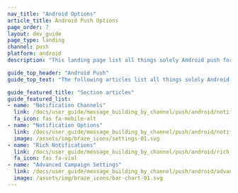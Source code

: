 ```yaml
---
nav_title: "Android Options"
article_title: Android Push Options
page_order: 7
layout: dev_guide
page_type: landing
channel: push
platform: android
description: "This landing page list all things solely Android push for Braze."

guide_top_header: "Android Push"
guide_top_text: "The following articles list all things solely Android push for Braze."

guide_featured_title: "Section articles"
guide_featured_list:
- name: "Notification Channels"
  link: /docs/user_guide/message_building_by_channel/push/android/notification_channels/
  fa_icon: fas fa-mobile-alt
- name: "Notification Options"
  link: /docs/user_guide/message_building_by_channel/push/android/notification_options/
  image: /assets/img/braze_icons/settings-01.svg
- name: "Rich Notifications"
  link: /docs/user_guide/message_building_by_channel/push/android/rich_notifications/
  fa_icon: fas fa-vial
- name: "Advanced Campaign Settings"
  link: /docs/user_guide/message_building_by_channel/push/android/advanced_campaign_settings/
  image: /assets/img/braze_icons/bar-chart-01.svg
---
```

<br><br>
